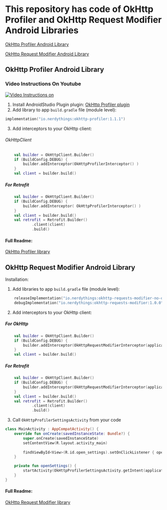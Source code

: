 
# This repository has code of OkHttp Profiler and OkHttp Request Modifier Android Libraries

[OkHttp Profiler Android Library](https://github.com/itkacher/OkHttpProfiler/tree/master?tab=readme-ov-file#okhttp-profiler-android-library "OkHttp Profiler")

[OkHttp Request Modifier Android Library](https://github.com/itkacher/OkHttpProfiler/tree/master?tab=readme-ov-file#okhttp-request-modifier-android-library "OkHttp Request Modifier")

## OkHttp Profiler Android Library

### Video Instructions On Youtube 
[![Video Instructions on](https://github.com/itkacher/OkHttpProfiler/blob/master/demo.png?raw=true)](https://youtu.be/KI_1-rUMjEI?si=EpXpMZncTNf53wxB&t=458 "YouTube.com")

1. Install AndroidStudio Plugin plugin:
[OkHttp Profiler plugin](https://plugins.jetbrains.com/plugin/11249-okhttp-profiler "OkHttp Profiler")
2. Add library to app `build.gradle` file (module level):
```kotlin
implementation("io.nerdythings:okhttp-profiler:1.1.1")
```
3. Add interceptors to your OkHttp client:

###### OkHttpClient
```kotlin
    val builder = OkHttpClient.Builder()
    if (BuildConfig.DEBUG) {
        builder.addInterceptor(OkHttpProfilerInterceptor() )
    }    
    val client = builder.build()
```

##### For Retrofit
```kotlin
    val builder = OkHttpClient.Builder()
    if (BuildConfig.DEBUG) {
        builder.addInterceptor( OkHttpProfilerInterceptor() )
    }    
    val client = builder.build()
    val retrofit = Retrofit.Builder()
            .client(client)
            .build()
```

#### Full Readme:

[OkHttp Profiler library](https://github.com/itkacher/OkHttpProfiler/tree/master/okhttp-profiler "OkHttp Profiler Readme")

## OkHttp Request Modifier Android Library

Installation:

1. Add libraries to app `build.gradle` file (module level):
```kotlin
    releaseImplementation("io.nerdythings:okhttp-requests-modifier-no-op:1.1.0")
    debugImplementation("io.nerdythings:okhttp-requests-modifier:1.0.0")
```
2. Add interceptors to your OkHttp client:

##### For OkHttp
```kotlin
    val builder = OkHttpClient.Builder()
    if (BuildConfig.DEBUG) {
        builder.addInterceptor(OkHttpRequestModifierInterceptor(applicationContext))
    }    
    val client = builder.build()
```

##### For Retrofit
```kotlin
    val builder = OkHttpClient.Builder()
    if (BuildConfig.DEBUG) {
        builder.addInterceptor(OkHttpRequestModifierInterceptor(applicationContext))
    }    
    val client = builder.build()
    val retrofit = Retrofit.Builder()
            .client(client)
            .build()
```

3. Call `OkHttpProfilerSettingsActivity` from your code

```kotlin
class MainActivity : AppCompatActivity() {
    override fun onCreate(savedInstanceState: Bundle?) {
        super.onCreate(savedInstanceState)
        setContentView(R.layout.activity_main)
        
        findViewById<View>(R.id.open_settings).setOnClickListener { openSettings() }
    }

    private fun openSettings() {
        startActivity(OkHttpProfilerSettingsActivity.getIntent(applicationContext))
    }
}
```

#### Full Readme:

[OkHttp Request Modifier library](https://github.com/itkacher/OkHttpProfiler/tree/master/okhttp-requests-modifier "OkHttp Request Modifier")